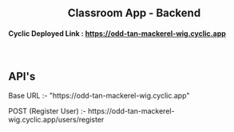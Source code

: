 <h2 align="center">Classroom App - Backend</h2>
<h4>Cyclic Deployed Link : <a href="https://odd-tan-mackerel-wig.cyclic.app">https://odd-tan-mackerel-wig.cyclic.app</a></h4>
<br/>
<h2>API's</h2>
<p>Base URL :- "https://odd-tan-mackerel-wig.cyclic.app"</p>
<p>POST (Register User) :- https://odd-tan-mackerel-wig.cyclic.app/users/register</p>


